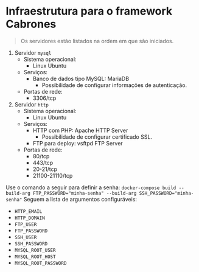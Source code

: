 # Infraestrutura para o framework Cabrones

> Os servidores estão listados na ordem em que são iniciados.

1. Servidor `mysql`
   - Sistema operacional:
     - Linux Ubuntu
   - Serviços:
     - Banco de dados tipo MySQL: MariaDB
       - Possibilidade de configurar informações de autenticação.
   - Portas de rede:
     - 3306/tcp
2. Servidor `http`
   - Sistema operacional:
     - Linux Ubuntu
   - Serviços:
     - HTTP com PHP: Apache HTTP Server
       - Possibilidade de configurar certificado SSL.
     - FTP para deploy: vsftpd FTP Server
   - Portas de rede:
     - 80/tcp
     - 443/tcp
     - 20-21/tcp
     - 21100-21110/tcp

Use o comando a seguir para definir a senha: `docker-compose build --build-arg FTP_PASSWORD="minha-senha" --build-arg SSH_PASSWORD="minha-senha"`
Seguem a lista de argumentos configuráveis:
  - `HTTP_EMAIL`
  - `HTTP_DOMAIN`
  - `FTP_USER`
  - `FTP_PASSWORD`
  - `SSH_USER`
  - `SSH_PASSWORD`
  - `MYSQL_ROOT_USER`
  - `MYSQL_ROOT_HOST`
  - `MYSQL_ROOT_PASSWORD`
